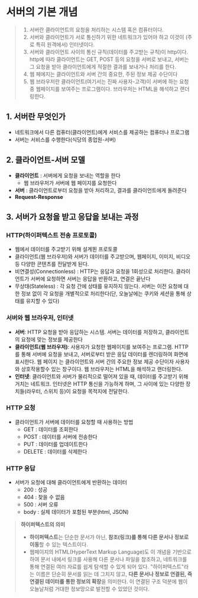 # 서버의 기본 개념

> 1. 서버란 클라이언트의 요청을 처리하는 시스템 혹은 컴퓨터이다. 
> 2. 서버와 클라이언트가 서로 통신하기 위한 네트워크가 있어야 하고 이것이 (주로 특히 원격에서) 인터넷이다. 
> 3. 서버와 클라이언트 사이의 통신 규칙(데이터를 주고받는 규칙)이 http이다. http에 따라 클라이언트는 GET, POST 등의 요청을 서버로 보내고, 서버는 그 요청을 받아 클라이언트에게 적절한 결과를 보내거나 처리를 한다. 
> 4. 웹 페에지는 클라이언트와 서버 간의 중요한, 주된 정보 제공 수단이다
> 5. 웹 브라우저란 클라이언트(여기서는 진짜 사용자-고객)이 서버에 하는 요청 중 웹페이지를 보여주는 프로그램이다. 브라우저는 HTML을 해석하고 랜더링한다.

## 1. 서버란 무엇인가

- 네트워크에서 다른 컴퓨터(클라이언트)에게 서비스를 제공하는 컴퓨터나 프로그램
- 서버는 서비스를 수행한다(식당의 종업원-서버)

## 2. 클라이언트-서버 모델

- **클라이언트** : 서버에게 요청을 보내는 역할을 한다
	- 웹 브라우저가 서버에 웹 페이지를 요청한다
- **서버** : 클라이언트로부터 요청을 받아 처리하고, 결과를 클라이언트에게 돌려준다
- **Request-Response**

## 3. 서버가 요청을 받고 응답을 보내는 과정

### HTTP(하이퍼텍스트 전송 프로토콜)

- 웹에서 데이터를 주고받기 위해 설계뙨 프로토콜
- 클라이언트(웹 브라우저)와 서버가 데이터를 주고받으며, 웹페이지, 이미지, 비디오 등 다양한 콘텐츠를 전달받게 된다.
- 비연결성(Connectionless) : HTTP는 응답과 요청을 1회성으로 처리한다. 클라이언트가 서버에 요청하면 서버는 응답을 반환하고, 연결은 끝난다
- 무상태(Stateless) : 각 요청 간에 상태를 유지하지 않는다. 서버는 이전 요청에 대한 정보 없이 각 요청을 개별적으로 처리한다(단, 오늘날에는 쿠키와 세션을 통해 상태를 유지할 수 있다)

### 서버와 웹 브라우저, 인터넷

- **서버**: HTTP 요청을 받아 응답하는 시스템. 서버는 데이터를 저장하고, 클라이언트의 요청에 맞는 정보를 제공한다
- **클라이언트(웹 브라우저)**: 사용자가 요청한 웹페이지를 보여주는 프로그램. HTTP를 통해 서버에 요청을 보내고, 서버로부터 받은 응답 데이터를 렌더링하여 화면에 표시한다. 웹 페이지 는 클라이언트와 서버 간의 주요한 정보 제공 수단이자 사용자와 상호작용할수 있는 창구이다. 웹 브라우저는 HTML을 해석하고 랜더링한다.
- **인터넷**: 클라이언트와 서버가 물리적으로 떨어져 있을 때, 데이터를 주고받기 위해 거치는 네트워크. 인터넷은 HTTP 통신을 가능하게 하며, 그 사이에 있는 다양한 장치들(라우터, 스위치 등)이 요청을 목적지에 전달한다.


### HTTP 요청

- 클라이언트가 서버에 데이터를 요청할 때 사용하는 방법
	- GET : 데이터를 조회한다
	- POST : 데이터를 서버에 전송한다
	- PUT : 데이터를 업데이트한다
	- DELETE : 데이터를 삭제한다

### HTTP 응답

- 서버가 요청에 대해 클라이언트에게 반환하는 데이터
	- 200 : 성공
	- 404 : 찾을 수 없음
	- 500 : 서버 오류
	- body : 실제 데이터가 포함된 부분(html, JSON)


> **하이퍼텍스트의 의미**
> 
> - **하이퍼텍스트**는 단순한 문서가 아닌, **참조(링크)를 통해 다른 문서나 정보로 이동**할 수 있는 텍스트이다.
> - 웹페이지의 HTML(HyperText Markup Language)도 이 개념을 기반으로 하여 문서 내에서 링크를 사용해 다른 문서나 파일을 참조하고, 네트워크를 통해 연결된 여러 자료를 쉽게 탐색할 수 있게 되어 있다.
>   "하이퍼텍스트"라는 이름은 단순히 문서를 읽는 데 그치지 않고, **다른 문서나 정보로 연결된, 즉 연결된 데이터를 통한 정보의 확장**을 의미한다. 이 연결된 구조 덕분에 웹이 오늘날처럼 거대한 정보망으로 발전할 수 있었던 것이다.